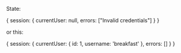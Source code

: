 State:

{
  session: {
    currentUser: null,
    errors: ["Invalid credentials"]
  }
}

or this:

{
  session: {
    currentUser: {
      id: 1,
      username: 'breakfast'
    },
    errors: []
  }
}
